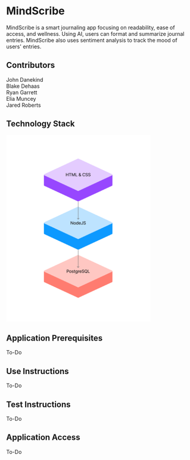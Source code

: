 <h1>MindScribe</h1>
<p>MindScribe is a smart journaling app focusing on readability, ease of access, and wellness. Using AI, users can format and summarize journal entries. MindScribe also uses sentiment analysis to track the mood of users' entries.</p>
<h2>Contributors</h2>
<p>
John Danekind<br>
Blake Dehaas<br>
Ryan Garrett<br>
Elia Muncey<br>
Jared Roberts<br>
</p>
<h2>Technology Stack</h2>
<img src="All Project Code and Components/images/tech stack.png" height="500">
<h2>Application Prerequisites</h2>
<p>To-Do</p>
<h2>Use Instructions</h2>
<p>To-Do</p>
<h2>Test Instructions</h2>
<p>To-Do</p>
<h2>Application Access</h2>
<p>To-Do</p>
